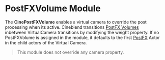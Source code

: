 # PostFXVolume Module

The **CinePostFXVolume** enables a virtual camera to override the post processing when its active. Cineblend transitions [PostFX Volumes](https://docs.flaxengine.com/manual/graphics/post-effects/post-fx-volumes.html) inbetween VirtualCamera transitions by modifying the weight property. If no PostFXVolume is assigned in the module, it defaults to the first [PostFX](https://docs.flaxengine.com/manual/graphics/post-effects/post-fx-volumes.html) Actor in the child actors of the Virtual Camera.

> This module does not override any camera property.